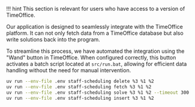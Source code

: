 !!! hint
    This section is relevant for users who have access to a version of TimeOffice.

Our application is designed to seamlessly integrate with the TimeOffice platform. It can not only fetch data from a TimeOffice database but also write solutions back into the program.

To streamline this process, we have automated the integration using the "Wand" button in TimeOffice. When configured correctly, this button activates a batch script located at `src/run.bat`, allowing for efficient data handling without the need for manual intervention.

```bash title="src/run.bat"
uv run --env-file .env staff-scheduling delete %3 %1 %2
uv run --env-file .env staff-scheduling fetch %3 %1 %2
uv run --env-file .env staff-scheduling solve %3 %1 %2 --timeout 300
uv run --env-file .env staff-scheduling insert %3 %1 %2
```
